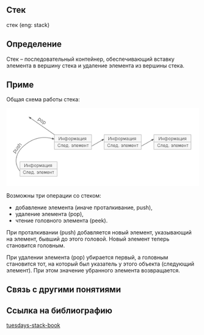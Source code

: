 ## Стек
стек (eng: stack) 

## Определение
Стек – последовательный контейнер, обеспечивающий вставку элемента в вершину стека и удаление элемента из вершины стека. 
## Приме
Общая схема работы стека:

![stack](https://github.com/vernikkkkkkkkkkkkkkkkkkk/concept_new/blob/main/images/Stack.png "Общая схема работы стека")

Возможны три операции со стеком: 
- добавление элемента (иначе проталкивание, push), 
- удаление элемента (pop),
- чтение головного элемента (peek).

При проталкивании (push) добавляется новый элемент, указывающий на элемент, бывший до этого головой. Новый элемент теперь становится головным.

При удалении элемента (pop) убирается первый, а головным становится тот, на который был указатель у этого объекта (следующий элемент). При этом значение убранного элемента возвращается.


## Связь с другими понятиями



## Cсылка на библиографию
[tuesdays-stack-book](https://github.com/vernikkkkkkkkkkkkkkkkkkk/concept_new/blob/main/bibliography/tsyrulnikov-set-book.md)

